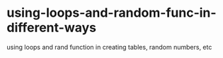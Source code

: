 # using-loops-and-random-func-in-different-ways
using loops and rand function in creating tables, random numbers, etc
